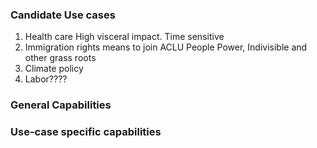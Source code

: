 

### Candidate Use cases
1.  Health care
 High visceral impact. Time sensitive
2.  Immigration rights
    means to join ACLU People Power, Indivisible and other grass roots
3.  Climate policy
4.  Labor????


### General Capabilities


### Use-case specific capabilities
